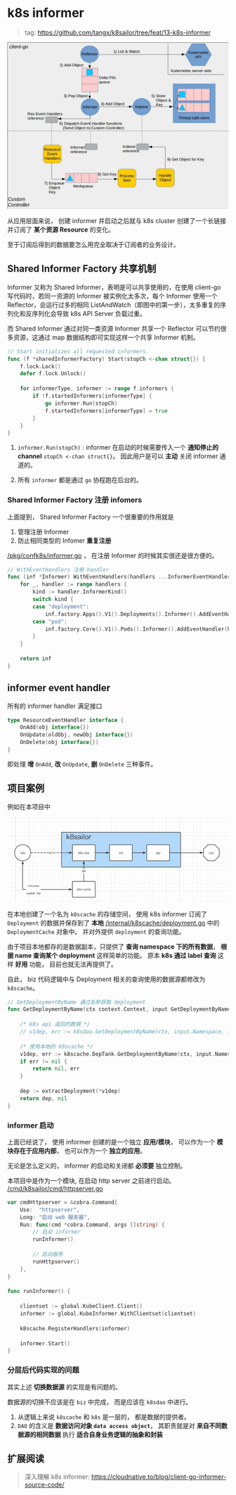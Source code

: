 # k8s informer

> tag: https://github.com/tangx/k8sailor/tree/feat/13-k8s-informer

![informer-design.jpeg](./assets/img/13/informer-design.jpeg)

从应用层面来说， 创建 informer 并启动之后就与 k8s cluster 创建了一个长链接并订阅了 **某个资源 Resource** 的变化。

至于订阅后得到的数据要怎么用完全取决于订阅者的业务设计。

## Shared Informer Factory 共享机制

Informer 又称为 Shared Informer，表明是可以共享使用的，在使用 client-go 写代码时，若同一资源的 Informer 被实例化太多次，每个 Informer 使用一个 Reflector，会运行过多的相同 ListAndWatch（即图中的第一步），太多重复的序列化和反序列化会导致 k8s API Server 负载过重。

而 Shared Informer 通过对同一类资源 Informer 共享一个 Reflector 可以节约很多资源，这通过 map 数据结构即可实现这样一个共享 Informer 机制。


```go
// Start initializes all requested informers.
func (f *sharedInformerFactory) Start(stopCh <-chan struct{}) {
	f.lock.Lock()
	defer f.lock.Unlock()

	for informerType, informer := range f.informers {
		if !f.startedInformers[informerType] {
			go informer.Run(stopCh)
			f.startedInformers[informerType] = true
		}
	}
}
```

1. `informer.Run(stopCh)` : informer 在启动的时候需要传入一个 **通知停止的 channel** `stopCh <-chan struct{}`。 因此用户是可以 **主动** 关闭 informer 通道的。

2. 所有 `informer` 都是通过 `go` 协程跑在后台的。

### Shared Informer Factory 注册 infomers

上面提到， Shared Informer Factory 一个很重要的作用就是

1. 管理注册 Informer
2. 防止相同类型的 Infomer **重复注册**

[/pkg/confk8s/informer.go](/pkg/confk8s/informer.go) ， 在注册 Informer 的时候其实很还是很方便的。

```go
// WithEventHandlers 注册 handler
func (inf *Informer) WithEventHandlers(handlers ...InformerEventHandler) *Informer {
	for _, handler := range handlers {
		kind := handler.InformerKind()
		switch kind {
		case "deployment":
			inf.factory.Apps().V1().Deployments().Informer().AddEventHandler(handler)
		case "pod":
			inf.factory.Core().V1().Pods().Informer().AddEventHandler(handler)
		}
	}

	return inf
}
```

## informer event handler

所有的 informer handler 满足接口

```go
type ResourceEventHandler interface {
	OnAdd(obj interface{})
	OnUpdate(oldObj, newObj interface{})
	OnDelete(obj interface{})
}
```

即处理 **增** `OnAdd`, **改** `OnUpdate`, **删** `OnDelete` 三种事件。

## 项目案例

例如在本项目中

![k8sailor-with-informer.png](./assets/img/13/k8sailor-with-informer.png)

在本地创建了一个名为 `k8scache` 的存储空间， 使用 k8s informer 订阅了 `Deployment` 的数据并保存到了 **本地** [/internal/k8scache/deployment.go](/internal/k8scache/deployment.go) 中的 `DeploymentCache` 对象中。 并对外提供 `deployment` 的查询功能。

由于项目本地都存的是数据副本，只提供了 **查询 namespace 下的所有数据**， **根据 name 查询某个 deployment** 这样简单的功能。 原本 **k8s 通过 label 查询** 这样 **好用** 功能， 目前也就无法再提供了。

自此， biz 代码逻辑中与 Deployment 相关的查询使用的数据源都修改为 `k8scache`。 

```go
// GetDeploymentByName 通过名称获取 deployment
func GetDeploymentByName(ctx context.Context, input GetDeploymentByNameInput) (*Deployment, error) {

	/* k8s api 返回的数据 */
	// v1dep, err := k8sdao.GetDeploymentByName(ctx, input.Namespace, input.Name)

	/* 使用本地的 k8scache */
	v1dep, err := k8scache.DepTank.GetDeploymentByName(ctx, input.Namespace, input.Name)
	if err != nil {
		return nil, err
	}

	dep := extractDeployment(*v1dep)
	return dep, nil
}
```

### informer 启动

上面已经说了， 使用 informer 创建的是一个独立 **应用/模块**， 可以作为一个 **模块存在于应用内部**， 也可以作为一个 **独立的应用**。 

无论是怎么定义的， informer 的启动和关闭都 **必须要** 独立控制。

本项目中是作为一个模块, 在启动 http server 之前进行启动。 [/cmd/k8sailor/cmd/httpserver.go](/cmd/k8sailor/cmd/httpserver.go)

```go
var cmdHttpserver = &cobra.Command{
	Use:  "httpserver",
	Long: "启动 web 服务器",
	Run: func(cmd *cobra.Command, args []string) {
		// 启动 informer
		runInformer()

		// 启动服务
		runHttpserver()
	},
}

func runInformer() {

	clientset := global.KubeClient.Client()
	informer := global.KubeInformer.WithClientset(clientset)

	k8scache.RegisterHandlers(informer)

	informer.Start()
}
```

### 分层后代码实现的问题

其实上述 **切换数据源** 的实现是有问题的。

数据源的切换不应该是在 `biz` 中完成， 而是应该在 `k8sdao` 中进行。

1. 从逻辑上来说 `k8scache` 和 `k8s` 是一层的， 都是数据的提供者。
2. `DAO` 的含义是 **数据访问对象 `data access object`**， 其职责就是对 **来自不同数据源的相同数据** 执行 **适合自身业务逻辑的抽象和封装**



## 扩展阅读

> 深入理解 k8s informer: https://cloudnative.to/blog/client-go-informer-source-code/
